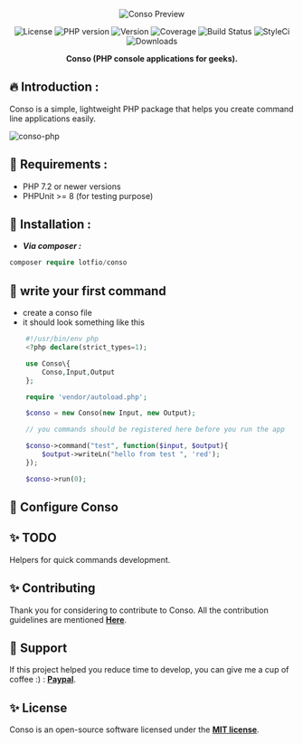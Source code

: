<p align="center">
  <img src="https://user-images.githubusercontent.com/18489496/51750637-f351c280-20b2-11e9-97e3-f1e0232bb04a.png"  alt="Conso Preview">
  <p align="center">
    <img src="https://img.shields.io/badge/License-MIT-f1c40f"          alt="License">
    <img src="https://img.shields.io/badge/PHP-7.2-3498db.svg"          alt="PHP version">
    <img src="https://img.shields.io/badge/version-0.2.0-2c3e50.svg"    alt="Version">
    <img src="https://img.shields.io/badge/coverage-40%25-27ae60.svg"   alt="Coverage">
    <img src="https://travis-ci.org/lotfio/conso.svg?branch=master"     alt="Build Status">
    <img src="https://github.styleci.io/repos/165832668/shield?branch=master" alt="StyleCi">
    <img src="https://img.shields.io/badge/downloads-1k-e74c3c.svg"     alt="Downloads">
    </p>
  <p align="center">
    <strong>Conso (PHP console applications for geeks).</strong>
  </p>
</p>

## 🔥 Introduction :
Conso is a simple, lightweight PHP package that helps you create command line applications easily.

![conso-php](https://user-images.githubusercontent.com/18489496/51997787-b4a77800-24b7-11e9-9016-daff3f7216fc.gif)

## 📌 Requirements :
- PHP 7.2 or newer versions
- PHPUnit >= 8 (for testing purpose)

## 🚀 Installation :
* ***Via composer :***

```php
composer require lotfio/conso
```

## 🚀 write your first command
- create a conso file
- it should look something like this

```php
    #!/usr/bin/env php
    <?php declare(strict_types=1);

    use Conso\{
        Conso,Input,Output
    };

    require 'vendor/autoload.php';

    $conso = new Conso(new Input, new Output);

    // you commands should be registered here before you run the app

    $conso->command("test", function($input, $output){
        $output->writeLn("hello from test ", 'red');
    });

    $conso->run(0);
```


## 🔧 Configure Conso


## ✨ TODO

Helpers for quick commands development.

## ✨ Contributing

Thank you for considering to contribute to Conso. All the contribution guidelines are mentioned **[Here](CONTRIBUTE.md)**.

## 💖 Support

If this project helped you reduce time to develop, you can give me a cup of coffee :) : **[Paypal](https://www.paypal.me/lotfio)**.

## ✨ License

Conso is an open-source software licensed under the **[MIT license](LICENCE)**.
